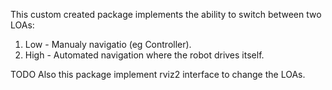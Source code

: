 This custom created package implements the ability to switch between two LOAs:
1. Low - Manualy navigatio (eg Controller).
2. High - Automated navigation where the robot drives itself.

TODO Also this package implement rviz2 interface to change the LOAs. 
